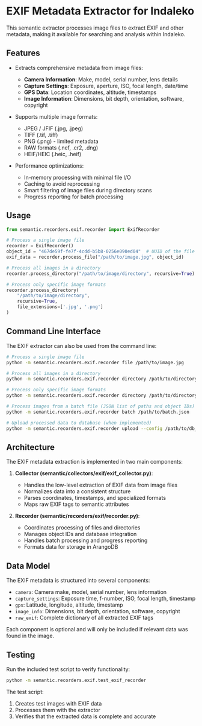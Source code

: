 # EXIF Metadata Extractor for Indaleko

This semantic extractor processes image files to extract EXIF and other metadata, making it available for searching and analysis within Indaleko.

## Features

- Extracts comprehensive metadata from image files:
  - **Camera Information**: Make, model, serial number, lens details
  - **Capture Settings**: Exposure, aperture, ISO, focal length, date/time
  - **GPS Data**: Location coordinates, altitude, timestamps
  - **Image Information**: Dimensions, bit depth, orientation, software, copyright

- Supports multiple image formats:
  - JPEG / JFIF (.jpg, .jpeg)
  - TIFF (.tif, .tiff)
  - PNG (.png) - limited metadata
  - RAW formats (.nef, .cr2, .dng)
  - HEIF/HEIC (.heic, .heif)

- Performance optimizations:
  - In-memory processing with minimal file I/O
  - Caching to avoid reprocessing
  - Smart filtering of image files during directory scans
  - Progress reporting for batch processing

## Usage

```python
from semantic.recorders.exif.recorder import ExifRecorder

# Process a single image file
recorder = ExifRecorder()
object_id = "467de59f-fe7f-4cdd-b5b8-0256e090ed04"  # UUID of the file in Indaleko
exif_data = recorder.process_file("/path/to/image.jpg", object_id)

# Process all images in a directory
recorder.process_directory("/path/to/image/directory", recursive=True)

# Process only specific image formats
recorder.process_directory(
    "/path/to/image/directory",
    recursive=True,
    file_extensions=['.jpg', '.png']
)
```

## Command Line Interface

The EXIF extractor can also be used from the command line:

```bash
# Process a single image file
python -m semantic.recorders.exif.recorder file /path/to/image.jpg

# Process all images in a directory
python -m semantic.recorders.exif.recorder directory /path/to/directory --recursive

# Process only specific image formats
python -m semantic.recorders.exif.recorder directory /path/to/directory --recursive --extensions .jpg .png

# Process images from a batch file (JSON list of paths and object IDs)
python -m semantic.recorders.exif.recorder batch /path/to/batch.json

# Upload processed data to database (when implemented)
python -m semantic.recorders.exif.recorder upload --config /path/to/db_config.json
```

## Architecture

The EXIF metadata extraction is implemented in two main components:

1. **Collector (semantic/collectors/exif/exif_collector.py)**:
   - Handles the low-level extraction of EXIF data from image files
   - Normalizes data into a consistent structure
   - Parses coordinates, timestamps, and specialized formats
   - Maps raw EXIF tags to semantic attributes

2. **Recorder (semantic/recorders/exif/recorder.py)**:
   - Coordinates processing of files and directories
   - Manages object IDs and database integration
   - Handles batch processing and progress reporting
   - Formats data for storage in ArangoDB

## Data Model

The EXIF metadata is structured into several components:

- `camera`: Camera make, model, serial number, lens information
- `capture_settings`: Exposure time, f-number, ISO, focal length, timestamp
- `gps`: Latitude, longitude, altitude, timestamp
- `image_info`: Dimensions, bit depth, orientation, software, copyright
- `raw_exif`: Complete dictionary of all extracted EXIF tags

Each component is optional and will only be included if relevant data was found in the image.

## Testing

Run the included test script to verify functionality:

```bash
python -m semantic.recorders.exif.test_exif_recorder
```

The test script:
1. Creates test images with EXIF data
2. Processes them with the extractor
3. Verifies that the extracted data is complete and accurate

